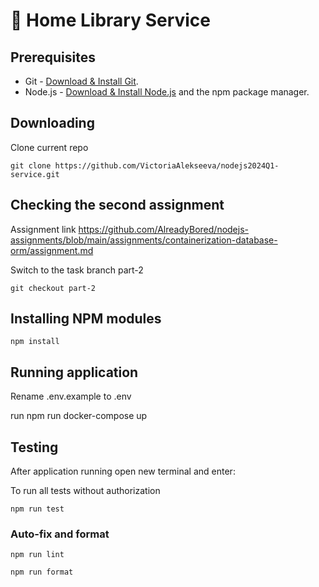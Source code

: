 # 📀 Home Library Service

## Prerequisites

- Git - [Download & Install Git](https://git-scm.com/downloads).
- Node.js - [Download & Install Node.js](https://nodejs.org/en/download/) and the npm package manager.

## Downloading

Clone current repo

```
git clone https://github.com/VictoriaAlekseeva/nodejs2024Q1-service.git
```

## Checking the second assignment

Assignment link https://github.com/AlreadyBored/nodejs-assignments/blob/main/assignments/containerization-database-orm/assignment.md

Switch to the task branch part-2

```
git checkout part-2
```

## Installing NPM modules

```
npm install
```


## Running application

<!-- Create a .env file in the project's root folder and set the port number there. The app will run on the specified port in the .env file or on port 4000 if the port is not specified. -->

Rename .env.example to .env

<!-- Then run command:

```
npm start
``` -->

<!-- You'll see the port in console

After starting the app on port (4000 as default or from your .env file) you can open
in your browser OpenAPI documentation by typing http://localhost:{PORT}/doc/.
For more information about OpenAPI/Swagger please visit https://swagger.io/. -->

run
npm run docker-compose up

## Testing

After application running open new terminal and enter:

To run all tests without authorization

```
npm run test
```

### Auto-fix and format

```
npm run lint
```

```
npm run format
```

<!-- ### Debugging in VSCode

Press <kbd>F5</kbd> to debug.

For more information, visit: https://code.visualstudio.com/docs/editor/debugging -->

